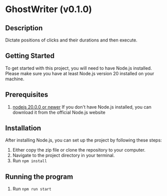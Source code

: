 # GhostWriter (v0.1.0)

## Description

Dictate positions of clicks and their durations and then execute.

## Getting Started

To get started with this project, you will need to have Node.js installed. Please make sure you have at least Node.js version 20 installed on your machine.

## Prerequisites  

1. [nodejs 20.0.0 or newer](https://nodejs.org/) If you don't have Node.js installed, you can download it from the official Node.js website

## Installation

After installing Node.js, you can set up the project by following these steps:

1. Either copy the zip file or clone the repository to your computer. 
2. Navigate to the project directory in your terminal.
3. Run `npm install`

## Running the program

1. Run `npm run start`

